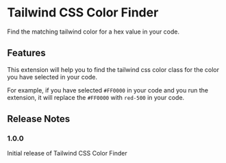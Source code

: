 # Tailwind CSS Color Finder

Find the matching tailwind color for a hex value in your code.

## Features

This extension will help you to find the tailwind css color class for the color you have selected in your code.

For example, if you have selected `#FF0000` in your code and you run the extension, it will replace the `#FF0000` with `red-500` in your code.

## Release Notes

### 1.0.0

Initial release of Tailwind CSS Color Finder

<!-- ### 1.0.1

Fixed issue #.

### 1.1.0

Added features X, Y, and Z. -->
